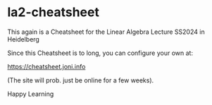 # la2-cheatsheet
This again is a Cheatsheet for the Linear Algebra Lecture SS2024 in Heidelberg


Since this Cheatsheet is to long, you can configure your own at: 

https://cheatsheet.joni.info

(The site will prob. just be online for a few weeks).

Happy Learning
